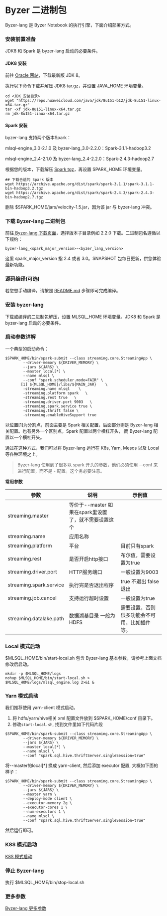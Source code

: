 # Byzer 二进制包

Byzer-lang 是 Byzer Notebook 的执行引擎，下面介绍部署方式。

### 安装前置准备

JDK8 和 Spark 是 byzer-lang 启动的必要条件。

#### JDK8 安装

前往 [Oracle 网站](https://www.oracle.com/java/technologies/downloads/#java8)，下载最新版 JDK 8。

执行以下命令下载并解压 JDK8 tar.gz，并设置 JAVA_HOME 环境变量。

```
cd <JDK_安装目录>
wget "https://repo.huaweicloud.com/java/jdk/8u151-b12/jdk-8u151-linux-x64.tar.gz" 
tar -xf jdk-8u151-linux-x64.tar.gz  
rm jdk-8u151-linux-x64.tar.gz
```

#### Spark 安装

byzer-lang 支持两个版本Spark：

mlsql-engine_3.0-2.1.0 及 byzer-lang_3.0-2.2.0：Spark-3.1.1-hadoop3.2

mlsql-engine_2.4-2.1.0 及 byzer-lang_2.4-2.2.0：Spark-2.4.3-hadoop2.7

根据您的版本，下载解压 [Spark tgz](https://spark.apache.org/downloads.html)，再设置 SPARK_HOME 环境变量。

```
## 下载合适的 Spark 版本
wget https://archive.apache.org/dist/spark/spark-3.1.1/spark-3.1.1-bin-hadoop3.2.tgz
wget https://archive.apache.org/dist/spark/spark-2.4.3/spark-2.4.3-bin-hadoop2.7.tgz
```

删除 $SPARK_HOME/jars/velocity-1.5.jar，因为该 jar 与 byzer-lang 冲突。

###  下载 Byzer-lang 二进制包

前往[ Byzer-lang 下载页面](https://download.byzer.org/byzer/)，选择版本子目录例如 2.2.0 下载。二进制包名遵循以下规约：

```
byzer-lang_<spark_major_version>-<byzer_lang_version>    
```
这里 spark_major_version 指 2.4 或者 3.0。SNAPSHOT 包每日更新，供您体验最新功能。

### 源码编译(可选)

若您想手动编译，请按照 [README.md](https://github.com/byzer-org/byzer-lang#building-a-distribution) 步骤即可完成编译。

### 安装 byzer-lang
下载或编译的二进制包解压，设置 MLSQL_HOME 环境变量。JDK8 和 Spark 是 byzer-lang 启动的必要条件。  

### 启动参数详解
一个典型的启动命令：
```shell
$SPARK_HOME/bin/spark-submit --class streaming.core.StreamingApp \
        --driver-memory ${DRIVER_MEMORY} \
        --jars ${JARS} \
        --master local[*] \
        --name mlsql \        
        --conf "spark.scheduler.mode=FAIR" \
       [1] ${MLSQL_HOME}/libs/${MAIN_JAR}    \ 
        -streaming.name mlsql    \
        -streaming.platform spark   \
        -streaming.rest true   \
        -streaming.driver.port 9003   \
        -streaming.spark.service true \
        -streaming.thrift false \
        -streaming.enableHiveSupport true
```

以位置[1]为分割点，前面主要是 Spark 相关配置，后面部分则是 Byzer-lang 相关配置。也有另外一个区别点，Spark 配置以两个横杠开头，
而 Byzer-lang 配置以一个横杠开头。

通过在这种方式，我们可以将 Byzer-lang 运行在 K8s, Yarn, Mesos 以及 Local 等各种环境之上。
> Byzer-lang 使用到了很多以 spark 开头的参数，他们必须使用 --conf 来进行配置，而不是 - 配置。这个务必要注意。

**常用参数**

| 参数 | 说明 | 示例值 |
|----|----|-----|
|  streaming.master  |  等价于--master 如果在spark里设置了，就不需要设置这个|     |
|  streaming.name  |  应用名称  |     |
|  streaming.platform  |  平台 |  目前只有spark   |
|  streaming.rest  |  是否开启http接口 |   布尔值，需要设置为true  |
|  streaming.driver.port | HTTP服务端口 |  一般设置为9003  |
|  streaming.spark.service  | 执行完是否退出程序 |  true 不退出  false 退出  |
|  streaming.job.cancel | 支持运行超时设置 |  一般设置为true  |
|  streaming.datalake.path | 数据湖基目录 一般为HDFS |  需要设置，否则很多功能会不可用，比如插件等。 |


### Local 模式启动
$MLSQL_HOME/bin/start-local.sh 包含 Byzer-lang 基本参数，请参考上面文档修改后启动。 

```shell
mkdir -p $MLSQL_HOME/logs
nohup $MLSQL_HOME/bin/start-local.sh > $MLSQL_HOME/logs/mlsql_engine.log 2>&1 &
```

### Yarn 模式启动

我们推荐使用 yarn-client 模式启动。

1. 将 hdfs/yarn/hive相关 xml 配置文件放到 $SPARK_HOME/conf 目录下。
2. 修改`start-local.sh`, 找到文件里如下代码片段

```shell
$SPARK_HOME/bin/spark-submit --class streaming.core.StreamingApp \
        --driver-memory ${DRIVER_MEMORY} \
        --jars ${JARS} \
        --master local[*] \
        --name mlsql \
        --conf "spark.sql.hive.thriftServer.singleSession=true" 
```

将--master的local[*] 换成 yarn-client, 然后添加 executor 配置, 大概如下面的样子：

```shell
$SPARK_HOME/bin/spark-submit --class streaming.core.StreamingApp \
        --driver-memory ${DRIVER_MEMORY} \
        --jars ${JARS} \
        --master yarn \
        --deploy-mode client \
        --executor-memory 2g \
        --executor-cores 1 \
        --num-executors 1 \
        --name mlsql \
        --conf "spark.sql.hive.thriftServer.singleSession=true" 
```

然后运行即可。


### K8S 模式启动
[K8S 模式启动](/byzer-lang/zh-cn/installation/containerized_deployment/K8S-deployment.md)

### 停止 Byzer-lang
执行 $MLSQL_HOME/bin/stop-local.sh

### 更多参数
[Byzer-lang 更多参数](/byzer-lang/zh-cn/installation/byzer-lang-configuration.md)
